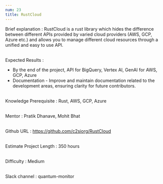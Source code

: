 ```yaml
---
num: 23
title: RustCloud
---
```


Brief explanation 
: RustCloud  is a rust library which hides the difference between different APIs provided by varied cloud providers (AWS, GCP, Azure etc.) and allows you to manage different cloud resources through a unified and easy to use API.
<br><br>

Expected Results
: 

* By the end of the project, API for BigQuery, Vertex AI, GenAI for AWS, GCP, Azure
* Documentation -  Improve and maintain documentation related to the development areas, ensuring clarity for future contributors.
<br><br>

Knowledge Prerequisite
: Rust, AWS, GCP, Azure
<br><br>

Mentor
: Pratik Dhanave, Mohit Bhat
<br><br>

Github URL
: <https://github.com/c2siorg/RustCloud>
<br><br>

Estimate Project Length
: 350 hours
<br><br>

Difficulty
: Medium
<br><br>

Slack channel
: quantum-monitor
<br><br>
